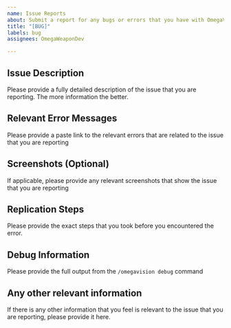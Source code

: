 ```yaml
---
name: Issue Reports
about: Submit a report for any bugs or errors that you have with OmegaVision
title: "[BUG]"
labels: bug
assignees: OmegaWeaponDev

---
```


## Issue Description
Please provide a fully detailed description of the issue that you are reporting. The more information the better. 

## Relevant Error Messages
Please provide a paste link to the relevant errors that are related to the issue that you are reporting

## Screenshots (Optional)
If applicable, please provide any relevant screenshots that show the issue that you are reporting

## Replication Steps
Please provide the exact steps that you took before you encountered the error. 

## Debug Information
Please provide the full output from the `/omegavision debug` command

## Any other relevant information
If there is any other information that you feel is relevant to the issue that you are reporting, please provide it here.
